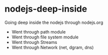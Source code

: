 # nodejs-deep-inside
Going deep inside the nodejs through nodejs.org

- Went through path module
- Went through file system module
- Went through Streams
- Went through Network (net, dgram, dns)